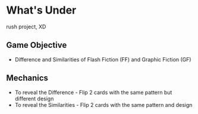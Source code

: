 # What's Under
rush project, XD
## Game Objective
* Difference and Similarities of Flash Fiction (FF) and Graphic Fiction (GF)

## Mechanics
* To reveal the Difference - Flip 2 cards with the same pattern but different design
* To reveal the Similarities - Flip 2 cards with the same pattern and design
